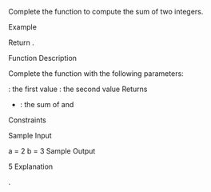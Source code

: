 Complete the function  to compute the sum of two integers.

Example


Return .

Function Description

Complete the  function with the following parameters:

: the first value
: the second value
Returns
- : the sum of  and 

Constraints


Sample Input

a = 2
b = 3
Sample Output

5
Explanation

.